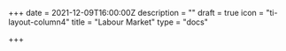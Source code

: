 +++
date = 2021-12-09T16:00:00Z
description = ""
draft = true
icon = "ti-layout-column4"
title = "Labour Market"
type = "docs"

+++
